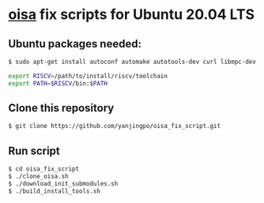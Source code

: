 # [oisa](https://github.com/cwfletcher/oisa.git) fix scripts for Ubuntu 20.04 LTS
## Ubuntu packages needed:
```bash
$ sudo apt-get install autoconf automake autotools-dev curl libmpc-dev libmpfr-dev libgmp-dev libusb-1.0-0-dev gawk build-essential bison flex texinfo gperf libtool patchutils bc zlib1g-dev device-tree-compiler pkg-config
```
```bash
export RISCV=/path/to/install/riscv/toolchain
export PATH=$RISCV/bin:$PATH
```
## Clone this repository
```bash
$ git clone https://github.com/yanjingpo/oisa_fix_script.git
```
## Run script 
```bash
$ cd oisa_fix_script
$ ./clone_oisa.sh
$ ./download_init_submodules.sh
$ ./build_install_tools.sh
```

